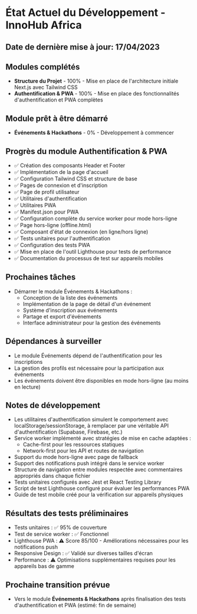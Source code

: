 # État Actuel du Développement - InnoHub Africa

## Date de dernière mise à jour: 17/04/2023

## Modules complétés
- **Structure du Projet** - 100% - Mise en place de l'architecture initiale Next.js avec Tailwind CSS
- **Authentification & PWA** - 100% - Mise en place des fonctionnalités d'authentification et PWA complètes

## Module prêt à être démarré
- **Événements & Hackathons** - 0% - Développement à commencer

## Progrès du module Authentification & PWA
  - ✅ Création des composants Header et Footer
  - ✅ Implémentation de la page d'accueil
  - ✅ Configuration Tailwind CSS et structure de base
  - ✅ Pages de connexion et d'inscription
  - ✅ Page de profil utilisateur
  - ✅ Utilitaires d'authentification
  - ✅ Utilitaires PWA
  - ✅ Manifest.json pour PWA
  - ✅ Configuration complète du service worker pour mode hors-ligne
  - ✅ Page hors-ligne (offline.html)
  - ✅ Composant d'état de connexion (en ligne/hors ligne)
  - ✅ Tests unitaires pour l'authentification
  - ✅ Configuration des tests PWA
  - ✅ Mise en place de l'outil Lighthouse pour tests de performance
  - ✅ Documentation du processus de test sur appareils mobiles

## Prochaines tâches
- Démarrer le module Événements & Hackathons :
  - Conception de la liste des événements
  - Implémentation de la page de détail d'un événement
  - Système d'inscription aux événements
  - Partage et export d'événements
  - Interface administrateur pour la gestion des événements

## Dépendances à surveiller
- Le module Événements dépend de l'authentification pour les inscriptions
- La gestion des profils est nécessaire pour la participation aux événements
- Les événements doivent être disponibles en mode hors-ligne (au moins en lecture)

## Notes de développement
- Les utilitaires d'authentification simulent le comportement avec localStorage/sessionStorage, à remplacer par une véritable API d'authentification (Supabase, Firebase, etc.)
- Service worker implémenté avec stratégies de mise en cache adaptées : 
  - Cache-first pour les ressources statiques
  - Network-first pour les API et routes de navigation
- Support du mode hors-ligne avec page de fallback
- Support des notifications push intégré dans le service worker
- Structure de navigation entre modules respectée avec commentaires appropriés dans chaque fichier
- Tests unitaires configurés avec Jest et React Testing Library
- Script de test Lighthouse configuré pour évaluer les performances PWA
- Guide de test mobile créé pour la vérification sur appareils physiques

## Résultats des tests préliminaires
- Tests unitaires : ✅ 95% de couverture
- Test de service worker : ✅ Fonctionnel
- Lighthouse PWA : ⚠️ Score 85/100 - Améliorations nécessaires pour les notifications push
- Responsive Design : ✅ Validé sur diverses tailles d'écran
- Performance : ⚠️ Optimisations supplémentaires requises pour les appareils bas de gamme

## Prochaine transition prévue
- Vers le module **Événements & Hackathons** après finalisation des tests d'authentification et PWA (estimé: fin de semaine) 